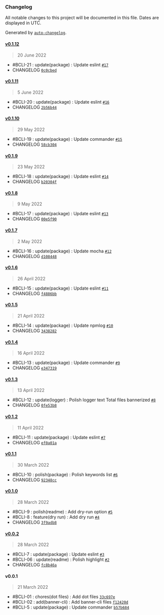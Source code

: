 ### Changelog

All notable changes to this project will be documented in this file. Dates are displayed in UTC.

Generated by [`auto-changelog`](https://github.com/CookPete/auto-changelog).

#### [v0.1.12](https://github.com/borracciaBlu/banner-cli/compare/v0.1.11...v0.1.12)

> 20 June 2022

- #BCLI-21 : update(package) : Update eslint [`#17`](https://github.com/borracciaBlu/banner-cli/pull/17)
- CHANGELOG [`0c0cbed`](https://github.com/borracciaBlu/banner-cli/commit/0c0cbedfbc3289d2c32d3d0aff974efee2a8645f)

#### [v0.1.11](https://github.com/borracciaBlu/banner-cli/compare/v0.1.10...v0.1.11)

> 5 June 2022

- #BCLI-20 : update(package) : Update eslint [`#16`](https://github.com/borracciaBlu/banner-cli/pull/16)
- CHANGELOG [`2b56b44`](https://github.com/borracciaBlu/banner-cli/commit/2b56b449772967a7b5c7ea374bb44086154ec5a0)

#### [v0.1.10](https://github.com/borracciaBlu/banner-cli/compare/v0.1.9...v0.1.10)

> 29 May 2022

- #BCLI-19 : update(package) : Update commander [`#15`](https://github.com/borracciaBlu/banner-cli/pull/15)
- CHANGELOG [`58cb304`](https://github.com/borracciaBlu/banner-cli/commit/58cb3041f6662a05b6cec9c3d894c9de6ce3f07f)

#### [v0.1.9](https://github.com/borracciaBlu/banner-cli/compare/v0.1.8...v0.1.9)

> 23 May 2022

- #BCLI-18 : update(package) : Update eslint [`#14`](https://github.com/borracciaBlu/banner-cli/pull/14)
- CHANGELOG [`b20304f`](https://github.com/borracciaBlu/banner-cli/commit/b20304f3cead7df0d135c7cbff069f6899acc660)

#### [v0.1.8](https://github.com/borracciaBlu/banner-cli/compare/v0.1.7...v0.1.8)

> 9 May 2022

- #BCLI-17 : update(package) : Update eslint [`#13`](https://github.com/borracciaBlu/banner-cli/pull/13)
- CHANGELOG [`00e5f90`](https://github.com/borracciaBlu/banner-cli/commit/00e5f9096960711c35cca3fb5255cd9b4e81b5d6)

#### [v0.1.7](https://github.com/borracciaBlu/banner-cli/compare/v0.1.6...v0.1.7)

> 2 May 2022

- #BCLI-16 : update(package) : Update mocha [`#12`](https://github.com/borracciaBlu/banner-cli/pull/12)
- CHANGELOG [`d108448`](https://github.com/borracciaBlu/banner-cli/commit/d1084480a4d5e20bb627368449e07e00f43c92ff)

#### [v0.1.6](https://github.com/borracciaBlu/banner-cli/compare/v0.1.5...v0.1.6)

> 26 April 2022

- #BCLI-15 : update(package) : Update eslint [`#11`](https://github.com/borracciaBlu/banner-cli/pull/11)
- CHANGELOG [`f4886bb`](https://github.com/borracciaBlu/banner-cli/commit/f4886bba964dcff23af913f2b3ef51e2ceaa1372)

#### [v0.1.5](https://github.com/borracciaBlu/banner-cli/compare/v0.1.4...v0.1.5)

> 21 April 2022

- #BCLI-14 : update(package) : Update npmlog [`#10`](https://github.com/borracciaBlu/banner-cli/pull/10)
- CHANGELOG [`3438282`](https://github.com/borracciaBlu/banner-cli/commit/3438282979426b5afde00f4af59ba0397164ad1a)

#### [v0.1.4](https://github.com/borracciaBlu/banner-cli/compare/v0.1.3...v0.1.4)

> 16 April 2022

- #BCLI-13 : update(package) : Update commander [`#9`](https://github.com/borracciaBlu/banner-cli/pull/9)
- CHANGELOG [`e347319`](https://github.com/borracciaBlu/banner-cli/commit/e347319ce906255ce2fb07dbcd37f9a1f90aebd7)

#### [v0.1.3](https://github.com/borracciaBlu/banner-cli/compare/v0.1.2...v0.1.3)

> 13 April 2022

- #BCLI-12 : update(logger) : Polish logger text Total files bannerized [`#8`](https://github.com/borracciaBlu/banner-cli/pull/8)
- CHANGELOG [`0fe53b8`](https://github.com/borracciaBlu/banner-cli/commit/0fe53b85dfdf57c1b5df3db2ce9a2fdbc88a3272)

#### [v0.1.2](https://github.com/borracciaBlu/banner-cli/compare/v0.1.1...v0.1.2)

> 11 April 2022

- #BCLI-11 : update(package) : Update eslint [`#7`](https://github.com/borracciaBlu/banner-cli/pull/7)
- CHANGELOG [`ef0a01a`](https://github.com/borracciaBlu/banner-cli/commit/ef0a01aa04dfcb739232e7464efda6d50e3d902d)

#### [v0.1.1](https://github.com/borracciaBlu/banner-cli/compare/v0.1.0...v0.1.1)

> 30 March 2022

- #BCLI-10 : polish(package) : Polish keywords list [`#6`](https://github.com/borracciaBlu/banner-cli/pull/6)
- CHANGELOG [`92348cc`](https://github.com/borracciaBlu/banner-cli/commit/92348cc5a1bf042ef72ecef1b2bc0aefec289d99)

#### [v0.1.0](https://github.com/borracciaBlu/banner-cli/compare/v0.0.2...v0.1.0)

> 28 March 2022

- #BCLI-9 : polish(readme) : Add dry-run option [`#5`](https://github.com/borracciaBlu/banner-cli/pull/5)
- #BCLI-8 : feature(dry run) : Add dry run [`#4`](https://github.com/borracciaBlu/banner-cli/pull/4)
- CHANGELOG [`3f9adb8`](https://github.com/borracciaBlu/banner-cli/commit/3f9adb8c73daeb67deb435fb0263ac8595cefa86)

#### [v0.0.2](https://github.com/borracciaBlu/banner-cli/compare/v0.0.1...v0.0.2)

> 28 March 2022

- #BCLI-7 : update(package) : Update eslint [`#3`](https://github.com/borracciaBlu/banner-cli/pull/3)
- #BCLI-06 : update(readme) : Polish highlight [`#2`](https://github.com/borracciaBlu/banner-cli/pull/2)
- CHANGELOG [`fc8b46a`](https://github.com/borracciaBlu/banner-cli/commit/fc8b46a29fb36c0278d7f1405016be8dcd23d04a)

#### v0.0.1

> 21 March 2022

- #BCLI-01 : chores(dot files) : Add dot files [`33c697e`](https://github.com/borracciaBlu/banner-cli/commit/33c697efea3c808f9341a1b6fa7c16725378832d)
- #BCLI-02 : add(banner-cli) : Add banner-cli files [`f12420d`](https://github.com/borracciaBlu/banner-cli/commit/f12420d2d259a0b801807c4e86ae58713b5c191c)
- #BCLI-5 : update(package) : Update commander [`b57b684`](https://github.com/borracciaBlu/banner-cli/commit/b57b684ca1bd555ec9699a1ad7174ef42d4a43cc)
